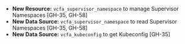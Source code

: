 - **New Resource:** `vcfa_supervisor_namespace` to manage Supervisor Namespaces [GH-35, GH-58]
- **New Data Source:** `vcfa_supervisor_namespace` to read Supervisor Namespaces [GH-35, GH-58]
- **New Data Source:** `vcfa_kubeconfig` to get Kubeconfig [GH-35]
